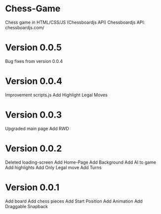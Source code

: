 # Chess-Game
Chess game in HTML/CSS/JS (Chessboardjs API)
Chessboardjs API: chessboardjs.com/

# Version 0.0.5
Bug fixes from version 0.0.4

# Version 0.0.4
Improvement scripts.js
Add Highlight Legal Moves

# Version 0.0.3
Upgraded main page
Add RWD

# Version 0.0.2
Deleted loading-screen
Add Home-Page
Add Background
Add AI to game
Add highlights
Add Only Legal move
Add Turns

# Version 0.0.1
Add board
Add chess pieces
Add Start Position
Add Animation
Add Draggable Snapback

